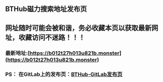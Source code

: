 ## **BTHub磁力搜索地址发布页**
## 网址随时可能会被和谐，务必收藏本页以获取最新网址，收藏访问不迷路！！！
###  最新地址:[https://b012t27h013u821b.monster](https://b012t27h013u821b.monster)

### PS： 在GitLab上的发布页：[**BTHub-GitLab发布页**](https://gitlab.com/fwonggh/Bthub/-/blob/master/README.md)
     


